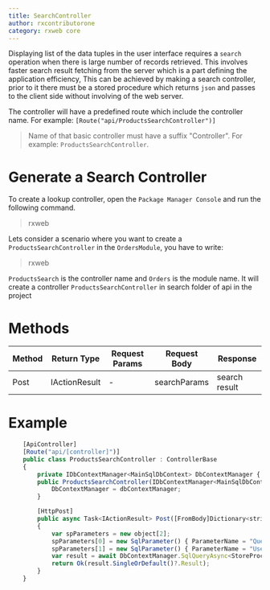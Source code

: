 ```yaml
---
title: SearchController
author: rxcontributorone
category: rxweb core
---
```


Displaying list of the data tuples in the user interface requires a `search` operation when there is large number of records retrieved.
This involves faster search result fetching from the server which is a part defining the application efficiency, This can be achieved by
making a search controller, prior to it there must be a stored procedure which returns `json` and passes to the client side without involving of the web server.

The controller will have a predefined route which include the controller name. For example: `[Route("api/ProductsSearchController")]` 

> Name of that basic controller must have a suffix "Controller". For example: `ProductsSearchController`.

# Generate a Search Controller

To create a lookup controller, open the `Package Manager Console` and run the following command.

> rxweb

Lets consider a scenario where you want to create a `ProductsSearchController` in the `OrdersModule`, you have to write:

> rxweb

`ProductsSearch` is the controller name and `Orders` is the module name. It will create a controller `ProductsSearchController` in search folder of api in the project

# Methods

| Method | Return Type | Request Params | Request Body | Response|
| ----------- | ----------- | ----------- | ----------- | ----------- | 
| Post |IActionResult | - | searchParams | search result |



# Example

```js
    [ApiController]
	[Route("api/[controller]")]
    public class ProductsSearchController : ControllerBase
    {
        private IDbContextManager<MainSqlDbContext> DbContextManager { get; set; }
        public ProductsSearchController(IDbContextManager<MainSqlDbContext> dbContextManager) {
            DbContextManager = dbContextManager;
        }

        [HttpPost]
        public async Task<IActionResult> Post([FromBody]Dictionary<string,string> searchParams)
        {
            var spParameters = new object[2];
            spParameters[0] = new SqlParameter() { ParameterName = "Query", Value = searchParams["query"] };
            spParameters[1] = new SqlParameter() { ParameterName = "UserId", Value = UserClaim.UserId };
            var result = await DbContextManager.SqlQueryAsync<StoreProcResult>("EXEC  @Query, @UserId", spParameters);
            return Ok(result.SingleOrDefault()?.Result);
        }
    }
 ```   